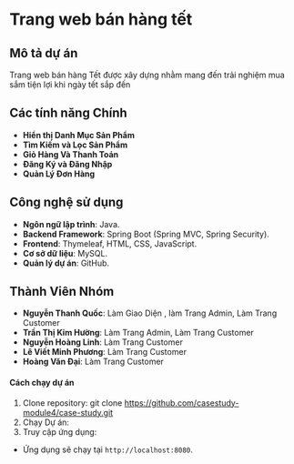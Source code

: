# Trang web bán hàng tết
## Mô tả dự án
Trang web bán hàng Tết được xây dựng nhằm mang đến trải nghiệm mua sắm tiện lợi khi ngày tết sắp đến
## Các tính năng Chính
- **Hiển thị Danh Mục Sản Phẩm**
- **Tìm Kiếm và Lọc Sản Phẩm**
- **Giỏ Hàng Và Thanh Toán**
- **Đăng Ký và Đăng Nhập**
- **Quản Lý Đơn Hàng**
## Công nghệ sử dụng
- **Ngôn ngữ lập trình**: Java.
- **Backend Framework**: Spring Boot (Spring MVC, Spring Security).
- **Frontend**: Thymeleaf, HTML, CSS, JavaScript.
- **Cơ sở dữ liệu**: MySQL.
- **Quản lý dự án**: GitHub.
## Thành Viên Nhóm
- **Nguyễn Thanh Quốc**: Làm Giao Diện , làm Trang Admin, Làm Trang Customer
- **Trần Thị Kim Hường**: Làm Trang Admin, Làm Trang Customer
- **Nguyễn Hoàng Linh**: Làm Trang Customer
- **Lê Viết Minh Phương**: Làm Trang Customer
- **Hoàng Văn Đại**: Làm Trang Customer
#### Cách chạy dự án
1. Clone repository:
   git clone https://github.com/casestudy-module4/case-study.git
2. Chạy Dự án:
3.  Truy cập ứng dụng:
- Ứng dụng sẽ chạy tại `http://localhost:8080`.
